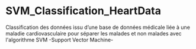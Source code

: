 # SVM_Classification_HeartData
Classification des données issu d’une base de données médicale liée à une maladie cardiovasculaire pour séparer les malades et non malades avec l'algorithme SVM -Support Vector Machine-
